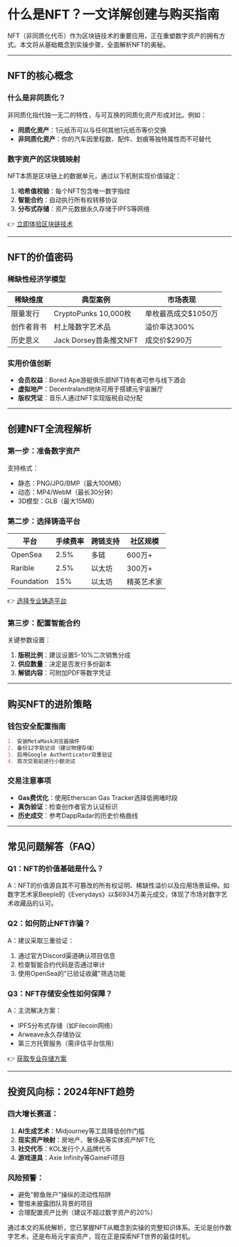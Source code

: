 # 什么是NFT？一文详解创建与购买指南

NFT（非同质化代币）作为区块链技术的重要应用，正在重塑数字资产的拥有方式。本文将从基础概念到实操步骤，全面解析NFT的奥秘。

---

## NFT的核心概念

### 什么是非同质化？
非同质化指代独一无二的特性，与可互换的同质化资产形成对比。例如：
- **同质化资产**：1元纸币可以与任何其他1元纸币等价交换
- **非同质化资产**：你的汽车因里程数、配件、划痕等独特属性而不可替代

### 数字资产的区块链映射
NFT本质是区块链上的数据单元，通过以下机制实现价值锚定：
1. **哈希值校验**：每个NFT包含唯一数字指纹
2. **智能合约**：自动执行所有权转移协议
3. **分布式存储**：资产元数据永久存储于IPFS等网络

👉 [立即体验区块链技术](https://bit.ly/okx_welcome)

---

## NFT的价值密码

### 稀缺性经济学模型
| 稀缺维度       | 典型案例               | 市场表现           |
|----------------|------------------------|--------------------|
| 限量发行       | CryptoPunks 10,000枚   | 单枚最高成交$1050万|
| 创作者背书     | 村上隆数字艺术品       | 溢价率达300%       |
| 历史意义       | Jack Dorsey首条推文NFT | 成交价$290万       |

### 实用价值创新
- **会员权益**：Bored Ape游艇俱乐部NFT持有者可参与线下酒会
- **虚拟地产**：Decentraland地块可用于搭建元宇宙展厅
- **版权凭证**：音乐人通过NFT实现版税自动分配

---

## 创建NFT全流程解析

### 第一步：准备数字资产
支持格式：
- 静态：PNG/JPG/BMP（最大100MB）
- 动态：MP4/WebM（最长30分钟）
- 3D模型：GLB（最大15MB）

### 第二步：选择铸造平台
| 平台       | 手续费率 | 跨链支持 | 社区规模 |
|------------|----------|----------|----------|
| OpenSea    | 2.5%     | 多链      | 600万+   |
| Rarible    | 2.5%     | 以太坊    | 300万+   |
| Foundation | 15%      | 以太坊    | 精英艺术家|

👉 [选择专业铸造平台](https://bit.ly/okx_welcome)

### 第三步：配置智能合约
关键参数设置：
1. **版税比例**：建议设置5-10%二次销售分成
2. **供应数量**：决定是否发行多份副本
3. **解锁内容**：可附加PDF等数字凭证

---

## 购买NFT的进阶策略

### 钱包安全配置指南
```markdown
1. 安装MetaMask浏览器插件
2. 备份12字助记词（建议物理存储）
3. 启用Google Authenticator双重验证
4. 首次交易前进行小额测试
```

### 交易注意事项
- **Gas费优化**：使用Etherscan Gas Tracker选择低拥堵时段
- **真伪验证**：检查创作者官方认证标识
- **历史成交**：参考DappRadar的历史价格曲线

---

## 常见问题解答（FAQ）

### Q1：NFT的价值基础是什么？
A：NFT的价值源自其不可篡改的所有权证明、稀缺性溢价以及应用场景延伸。如数字艺术家Beeple的《Everydays》以$6934万美元成交，体现了市场对数字艺术收藏品的认可。

### Q2：如何防止NFT诈骗？
A：建议采取三重验证：
1. 通过官方Discord渠道确认项目信息
2. 检查智能合约代码是否通过审计
3. 使用OpenSea的"已验证收藏"筛选功能

### Q3：NFT存储安全性如何保障？
A：主流解决方案：
- IPFS分布式存储（如Filecoin网络）
- Arweave永久存储协议
- 第三方托管服务（需评估平台信用）

👉 [获取专业存储方案](https://bit.ly/okx_welcome)

---

## 投资风向标：2024年NFT趋势

### 四大增长赛道：
1. **AI生成艺术**：Midjourney等工具降低创作门槛
2. **现实资产映射**：房地产、奢侈品等实体资产NFT化
3. **社交代币**：KOL发行个人品牌代币
4. **游戏道具**：Axie Infinity等GameFi项目

### 风险预警：
- 避免"鲸鱼账户"操纵的流动性陷阱
- 警惕未披露团队背景的项目
- 合理配置资产比例（建议不超过数字资产的20%）

通过本文的系统解析，您已掌握NFT从概念到实操的完整知识体系。无论是创作数字艺术，还是布局元宇宙资产，现在正是探索NFT世界的最佳时机。